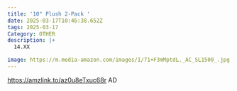 ```yaml
---
title: '10" Plush 2-Pack '
date: 2025-03-17T10:46:38.652Z
tags: 2025-03-17
Category: OTHER
description: |+
  14.XX

image: https://m.media-amazon.com/images/I/71+F3mMptdL._AC_SL1500_.jpg
---
```

https://amzlink.to/az0u8eTxuc68r     AD